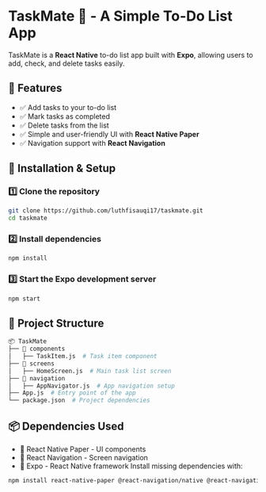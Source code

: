 # TaskMate 📝 - A Simple To-Do List App

TaskMate is a **React Native** to-do list app built with **Expo**, allowing users to add, check, and delete tasks easily.

## 📌 Features  
- ✅ Add tasks to your to-do list  
- ✅ Mark tasks as completed  
- ✅ Delete tasks from the list  
- ✅ Simple and user-friendly UI with **React Native Paper**  
- ✅ Navigation support with **React Navigation**  

## 🚀 Installation & Setup  

### 1️⃣ Clone the repository  
```bash
git clone https://github.com/luthfisauqi17/taskmate.git
cd taskmate
```

### 2️⃣ Install dependencies
```bash
npm install
```

### 3️⃣ Start the Expo development server
```bash
npm start
```

## 📂 Project Structure
```bash
📦 TaskMate
├── 📂 components
│   ├── TaskItem.js  # Task item component
├── 📂 screens
│   ├── HomeScreen.js  # Main task list screen
├── 📂 navigation
│   ├── AppNavigator.js  # App navigation setup
├── App.js  # Entry point of the app
└── package.json  # Project dependencies
```

## 📦 Dependencies Used
- 📌 React Native Paper - UI components
- 📌 React Navigation - Screen navigation
- 📌 Expo - React Native framework
Install missing dependencies with:
```bash
npm install react-native-paper @react-navigation/native @react-navigation/stack react-native-screens react-native-safe-area-context
```